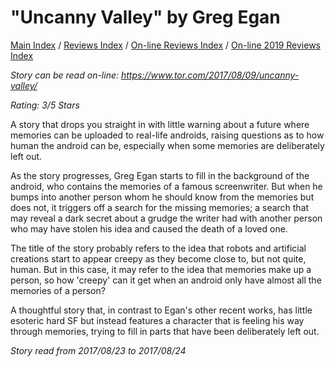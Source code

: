 # "Uncanny Valley" by Greg Egan

[Main Index](../../../README.md) / [Reviews Index](../../README.md) / [On-line Reviews Index](../README.md) / [On-line 2019 Reviews Index](README.md)

*Story can be read on-line: <https://www.tor.com/2017/08/09/uncanny-valley/>*

*Rating: 3/5 Stars*

A story that drops you straight in with little warning about a future where memories can be uploaded to real-life androids, raising questions as to how human the android can be, especially when some memories are deliberately left out.

As the story progresses, Greg Egan starts to fill in the background of the android, who contains the memories of a famous screenwriter. But when he bumps into another person whom he should know from the memories but does not, it triggers off a search for the missing memories; a search that may reveal a dark secret about a grudge the writer had with another person who may have stolen his idea and caused the death of a loved one.

The title of the story probably refers to the idea that robots and artificial creations start to appear creepy as they become close to, but not quite, human. But in this case, it may refer to the idea that memories make up a person, so how 'creepy' can it get when an android only have almost all the memories of a person?

A thoughtful story that, in contrast to Egan's other recent works, has little esoteric hard SF but instead features a character that is feeling his way through memories, trying to fill in parts that have been deliberately left out.

*Story read from 2017/08/23 to 2017/08/24*

